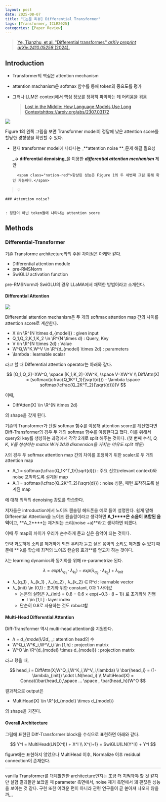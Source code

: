 ```yaml
---
layout: post
date: 2025-08-07
title: "[논문 리뷰] Differential Transformer"
tags: [Transformer, ICLR2025]
categories: [Paper Review]
---
```


> [Ye, Tianzhu, et al. "Differential transformer." ](https://arxiv.org/abs/2410.05258)[_arXiv preprint arXiv:2410.05258_](https://arxiv.org/abs/2410.05258)[ (2024).](https://arxiv.org/abs/2410.05258)



## Introduction

- Transformer의 핵심은 attention mechanism
- attention machanism은 softmax 함수를 통해 token의 중요도를 평가
- 그러나 LLM은 context에서 핵심 정보를 정확히 파악하는 데 어려움을 겪음

	> [Lost in the Middle: How Language Models Use Long Contextshttps://arxiv.org/abs/2307.03172](https://arxiv.org/abs/2307.03172)


![](https://prod-files-secure.s3.us-west-2.amazonaws.com/542b861c-36a8-4051-84e5-8804b6728dba/9083ea56-691a-4752-ae26-47f403431ac8/image.png?X-Amz-Algorithm=AWS4-HMAC-SHA256&X-Amz-Content-Sha256=UNSIGNED-PAYLOAD&X-Amz-Credential=ASIAZI2LB466UFCIM4IN%2F20250814%2Fus-west-2%2Fs3%2Faws4_request&X-Amz-Date=20250814T024252Z&X-Amz-Expires=3600&X-Amz-Security-Token=IQoJb3JpZ2luX2VjEPH%2F%2F%2F%2F%2F%2F%2F%2F%2F%2FwEaCXVzLXdlc3QtMiJHMEUCIGgyuXucLYJqpHcGohxQ0%2F1JAfz%2FwUnlVfF%2FQKhpxWobAiEAoqEBppboKINxcbhjVm4UvhPGYR%2F0Fe%2FfyGxOgboQVIUq%2FwMIOhAAGgw2Mzc0MjMxODM4MDUiDH4qM2ziM5FCE2DNPSrcA%2Bv0B7mYejnopab%2BNZE%2Fna8jd9HVJdhP5mPcZc%2BXpYOURRZFAuK3HCxNxFI9kDdPtg9rnlEnbGB51c3zj%2BcX9dmuzt%2BqVHLQnCKqEyAhBnDGkd6RlnImqYjEJPTjCeaej6zWq2rS%2FOmgG8LZMKTEk6Os%2FAiE0him1pPQyyxSSffc53Vq4ZY%2BCe2v4ZtuVOsktNK5Z4b4O%2FbcoyNFLVCX%2BHrGGA4YHeNpbNJZeG0i8Gc1eGFJIa1Fs%2BbVwxnJks6KNc1A7NPGGRTBLLnTK2a3xxG%2FY9RrcWGIAYfvL6mQNaGneuc1F4HDYaVvnSveNyBOH4d7SkMpYldcURziSgmru%2FFhXwe7f7H26W73uVdFRiSvVIqc5Od00SBF5Pjz8PMn8Z9HYHt7mIq%2FAOjj5ypSFFwkdNRYki9ZKqy83gOVO25%2BGHMpTOoCSmsjIHLypQYmKCk411iaPMhv7yfLJxu570%2B1jQ5HE3nDGkFeZGfe9GXKVztquKEw%2FnW%2B5lA8nUz1wbUJKUHDBlLtCQWZzO85yQWmOQdaz6YXRqqGy%2F3Iz8iPT6s9DlRklffURuj0cOY%2B401HnEjwKgqY6WHyxIS4Jv5Q3OAi0DT5BdmRHlrbdaMat3aaQt1KiamuF7gmMNvw9MQGOqUBMcedAde4WuyPfH9iPRFawxvbo%2F5U3pI4M98JDvg4D9%2BU29MPg26fOjMMCvGWCjB4cpOckj9g7T7a5n5mdSucToYeFFZcG1TWOkbcbjoVcjrjlIsbNKaBL%2BB0HB%2BtUHM40NmgCd8LQlNv1%2BbhkBgqofa4Np3CLMnIyr48zbzpOnkSqfXCkHnq5oplcqnYWejPDkFpcUz53fRrNt0QKWzco1qhVJeo&X-Amz-Signature=5f77e732b8ad23b96a6d5f91efd80b04dc7bd2c32c1d03ca25985485c98c645f&X-Amz-SignedHeaders=host&x-amz-checksum-mode=ENABLED&x-id=GetObject)


Figure 1의 왼쪽 그림을 보면 Transformer model이 정답에 낮은 attention score를 할당한 경향성을 확인할 수 있다.

- 현재 transformer model에 나타나는 _**attention noise **_문제 해결 필요성

	_**→ differential denoising**_을 이용한 _**differential attention mechanism**_ 제안


		<span class="notion-red">향상된 성능은 Figure 1의 두 세번째 그림 통해 확인 가능하다.</span>


> 💡 


	### Attention noise?


	: 정답이 아닌 token들에 나타나는 attention score



## Methods



### Differential-Transformer


기존 Transforme architecture와의 주된 차이점은 아래와 같다.

- Differential attention module
- pre-RMSNorm
- SwiGLU activation function

pre-RMSNorm과 SwiGLU의 경우 LLaMA에서 채택한 방법이라고 소개한다.



#### Differential Attention


![](https://prod-files-secure.s3.us-west-2.amazonaws.com/542b861c-36a8-4051-84e5-8804b6728dba/116d70b2-1963-4810-9167-f4c7d8a06e8f/image.png?X-Amz-Algorithm=AWS4-HMAC-SHA256&X-Amz-Content-Sha256=UNSIGNED-PAYLOAD&X-Amz-Credential=ASIAZI2LB466UFCIM4IN%2F20250814%2Fus-west-2%2Fs3%2Faws4_request&X-Amz-Date=20250814T024252Z&X-Amz-Expires=3600&X-Amz-Security-Token=IQoJb3JpZ2luX2VjEPH%2F%2F%2F%2F%2F%2F%2F%2F%2F%2FwEaCXVzLXdlc3QtMiJHMEUCIGgyuXucLYJqpHcGohxQ0%2F1JAfz%2FwUnlVfF%2FQKhpxWobAiEAoqEBppboKINxcbhjVm4UvhPGYR%2F0Fe%2FfyGxOgboQVIUq%2FwMIOhAAGgw2Mzc0MjMxODM4MDUiDH4qM2ziM5FCE2DNPSrcA%2Bv0B7mYejnopab%2BNZE%2Fna8jd9HVJdhP5mPcZc%2BXpYOURRZFAuK3HCxNxFI9kDdPtg9rnlEnbGB51c3zj%2BcX9dmuzt%2BqVHLQnCKqEyAhBnDGkd6RlnImqYjEJPTjCeaej6zWq2rS%2FOmgG8LZMKTEk6Os%2FAiE0him1pPQyyxSSffc53Vq4ZY%2BCe2v4ZtuVOsktNK5Z4b4O%2FbcoyNFLVCX%2BHrGGA4YHeNpbNJZeG0i8Gc1eGFJIa1Fs%2BbVwxnJks6KNc1A7NPGGRTBLLnTK2a3xxG%2FY9RrcWGIAYfvL6mQNaGneuc1F4HDYaVvnSveNyBOH4d7SkMpYldcURziSgmru%2FFhXwe7f7H26W73uVdFRiSvVIqc5Od00SBF5Pjz8PMn8Z9HYHt7mIq%2FAOjj5ypSFFwkdNRYki9ZKqy83gOVO25%2BGHMpTOoCSmsjIHLypQYmKCk411iaPMhv7yfLJxu570%2B1jQ5HE3nDGkFeZGfe9GXKVztquKEw%2FnW%2B5lA8nUz1wbUJKUHDBlLtCQWZzO85yQWmOQdaz6YXRqqGy%2F3Iz8iPT6s9DlRklffURuj0cOY%2B401HnEjwKgqY6WHyxIS4Jv5Q3OAi0DT5BdmRHlrbdaMat3aaQt1KiamuF7gmMNvw9MQGOqUBMcedAde4WuyPfH9iPRFawxvbo%2F5U3pI4M98JDvg4D9%2BU29MPg26fOjMMCvGWCjB4cpOckj9g7T7a5n5mdSucToYeFFZcG1TWOkbcbjoVcjrjlIsbNKaBL%2BB0HB%2BtUHM40NmgCd8LQlNv1%2BbhkBgqofa4Np3CLMnIyr48zbzpOnkSqfXCkHnq5oplcqnYWejPDkFpcUz53fRrNt0QKWzco1qhVJeo&X-Amz-Signature=06579e339c0ccbc5e659c49559c9acf5707ff48ce3a8ed294b868adcd26b98bd&X-Amz-SignedHeaders=host&x-amz-checksum-mode=ENABLED&x-id=GetObject)


Differential attention mechanism은 두 개의 softmax attention map 간의 차이를 attention score로 계산한다.

- X \in \R^{N \times d\_{model}} : given input
- Q\_1,Q\_2,K\_1,K\_2 \in \R^{N \times d} : Query, Key
- V \in \R^{N \times 2d} : Value
- W^Q,W^K,W^V \in \R^{d\_{model} \times 2d} : parameters
- \lambda : learnable scalar

라고 할 때 Differential attention operator는 아래와 같다.


$$
[Q_1;Q_2]=XW^Q, \space [K_1;K_2]=XW^K, \space V=XW^V \\
DiffAttn(X) = (softmax(\cfrac{Q_1K^T_1}{\sqrt{d}}) - \lambda \space softmax(\cfrac{Q_2K^T_2}{\sqrt{d}}))V
$$


이때,

- DiffAtten(X) \in \R^{N \times 2d}

의 shape을 갖게 된다.


기존의 Transformer가 단일 softmax 함수를 이용해 attention score를 계산했다면 Diff-Transformer의 경우 두 개의 softmax 함수를 이용한다고 했다. 이를 위해서 query와 key를 생성하는 과정에서 각각 2개로 split 해주는 것이다. <span class="notion-red">(첫 번째 수식, </span><span class="notion-red">_Q, K, V를 생성하는 matrix W가 2d의 dismension을 가지는 이유도 split 때문_</span><span class="notion-red">)</span>


 λ의 경우 두 softmax attention map 간의 차이를 조정하기 위한 scaler로 두 개의 attention map

- A\_1 = softmax(\cfrac{Q\_1K^T\_1}{\sqrt{d}}) : 주요 신호(relevant context)와 noise 포착하도록 설계된 map
- A\_1 = softmax(\cfrac{Q\_2K^T\_2}{\sqrt{d}}) : noise 성분, 패턴 포착하도록 설계된 map 

에 대해 최적의 denoising 강도를 학습한다.


저자들은 introduction에서 노이즈 캔슬링 헤드폰을 예로 들어 설명한다. 쉽게 말해 Differential Attention을 노이즈 캔슬링이라고 생각하면 **A\_1****은 소음이 포함된 음악**이고, **A\_2****는 제거되는 소리(noise +a)**라고 생각하면 되겠다. 


이때 두 map의 차이가 우리가 순수하게 듣고 싶은 음악이 되는 것이다. 


만약 과도하게 소리를 제거하게 되면 우리가 듣고 싶은 음악의 소리도 제거할 수 있기 때문에 ** λ를 학습해 최적의 노이즈 캔슬링 효과**를 얻고자 하는 것이다.


λ는 learning dynamics와 동기화를 위해 re-parametrize 된다.


$$
\lambda = exp(\lambda_{q_1} \cdot \lambda_{k_1}) - exp(\lambda_{q_2} \cdot \lambda_{k_2}) + \lambda_{init}
$$

- λ\_{q\_1} , λ\_{k\_1} , λ\_{q\_2} , λ\_{k\_2} ∈ R^d : learnable vector
- λ\_{init} \in (0,1) : 초기화 위한 constant, 0과 1 사이값
	- 논문의 실험은 λ\_{init} = 0.8 − 0.6 × exp(−0.3 · (l − 1)) 로 초기화해 진행
		- l \in [1,L] : layer index
	- 단순히 0.8로 사용하는 것도 robust함


#### **Multi-Head Differential Attention**


Diff-Transformer 역시 multi-head attention을 지원한다.

- _h = d\_{model}/2d__ _: attention head의 수
- W^Q\_i,W^K\_i,W^V\_i,i \in [1,h] : projection matrix
- W^O \in \R^{d\_{model} \times d\_{model}} : projection matrix

라고 했을 때,


$$
head_i = DiffAttn(X;W^Q_i,W^K_i,W^V_i,\lambda) \\
\bar{head_i} = (1-\lambda_{init}) \cdot LN(head_i) \\
MultiHead(X) = Concat(\bar{head_i},\space ... \space , \bar{head_h})W^O
$$


결과적으로 output은

- MultiHead(X) \in \R^{d\_{model} \times d\_{model}}

의 shape을 가진다.



#### Overall Architecture


그림에 표현된 Diff-Transformer block을 수식으로 표현하면 아래와 같다.


$$
Y^l = MultiHead(LN(X^l)) + X^l \\
X^{l+1} = SwiGLU(LN(Y^l)) + Y^l
$$


figure에는 표현하지 않았으나 MultiHead 이후, Normalize 이후 residual connection이 존재한다.


---


vanilla Transformer를 대체할만한 architecture인지는 조금 더 지켜봐야 할 것 같지만 실험 결과들만 보았을 때 parameter 측면에서, noise 제거 측면에서 꽤 괜찮은 성능을 보이는 것 같다. 구현 또한 어려운 편이 아니라 관련 연구들이 곧 쏟아져 나오지 않을까,,,


